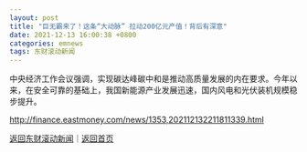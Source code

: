 ```yaml
---
layout: post
title: "巨无霸来了！这条“大动脉” 拉动200亿元产值！背后有深意"
date: 2021-12-13 16:00:38 +0800
categories: emnews
tags: 东财滚动新闻
---
```


中央经济工作会议强调，实现碳达峰碳中和是推动高质量发展的内在要求。今年以来，在安全可靠的基础上，我国新能源产业发展迅速，国内风电和光伏装机规模稳步提升。

<http://finance.eastmoney.com/news/1353,202112132211811339.html>

[返回东财滚动新闻](//finews.withounder.com/emnews/)｜[返回首页](//finews.withounder.com/)